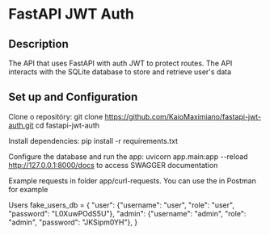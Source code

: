 # FastAPI JWT Auth

## Description
The API that uses FastAPI with auth JWT to protect routes. The API interacts with the SQLite database to store and retrieve user's data

## Set up and Configuration

Clone o repositóry:
   git clone https://github.com/KaioMaximiano/fastapi-jwt-auth.git
   cd fastapi-jwt-auth

Install dependencies: 
   pip install -r requirements.txt

Configure the database and run the app:
   uvicorn app.main:app --reload
   http://127.0.0.1:8000/docs to access SWAGGER documentation

Example requests in folder app/curl-requests.
   You can use the in Postman for example

Users
   fake_users_db = {
      "user": {"username": "user", "role": "user", "password": "L0XuwPOdS5U"},
      "admin": {"username": "admin", "role": "admin", "password": "JKSipm0YH"},
   }
